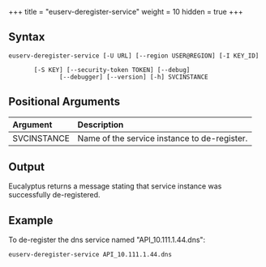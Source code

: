 +++
title = "euserv-deregister-service"
weight = 10
hidden = true
+++


## Syntax

    euserv-deregister-service [-U URL] [--region USER@REGION] [-I KEY_ID]
    
           [-S KEY] [--security-token TOKEN] [--debug]
                  [--debugger] [--version] [-h] SVCINSTANCE


## Positional Arguments


| Argument | Description | 
|  :---- |  :---- | 
| SVCINSTANCE | Name of the service instance to de-register. | 


## Output
Eucalyptus returns a message stating that service instance was successfully de-registered. 


## Example
To de-register the dns service named "API_10.111.1.44.dns": 


    euserv-deregister-service API_10.111.1.44.dns

